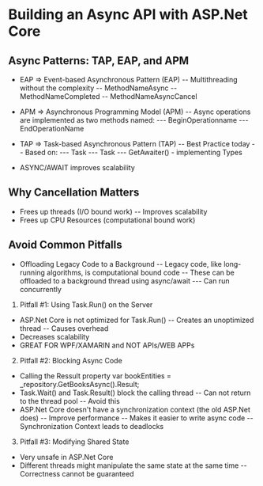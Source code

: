 # Building an Async API with ASP.Net Core

## Async Patterns: TAP, EAP, and APM
- EAP => Event-based Asynchronous Pattern (EAP)
-- Multithreading without the complexity
-- MethodNameAsync
-- MethodNameCompleted
-- MethodNameAsyncCancel

- APM => Asynchronous Programming Model (APM)
-- Async operations are implemented as two methods named:
--- BeginOperationname
--- EndOperationName

- TAP => Task-based Asynchronous Pattern (TAP)
-- Best Practice today
-- Based on:
--- Task
--- Task<T>
--- GetAwaiter() - implementing Types

- ASYNC/AWAIT improves scalability

## Why Cancellation Matters
- Frees up threads (I/O bound work)
-- Improves scalability
- Frees up CPU Resources (computational bound work)

## Avoid Common Pitfalls
- Offloading Legacy Code to a Background
-- Legacy code, like long-running algorithms, is computational bound code
-- These can be offloaded to a background thread using async/await
--- Can run concurrently

1. Pitfall #1: Using Task.Run() on the Server
- ASP.Net Core is not optimized for Task.Run()
-- Creates an unoptimized thread
-- Causes overhead
- Decreases scalability
- GREAT FOR WPF/XAMARIN and NOT APIs/WEB APPs
2. Pitfall #2: Blocking Async Code
- Calling the Ressult property
var bookEntities = _repository.GetBooksAsync().Result;
- Task.Wait() and Task.Result() block the calling thread
-- Can not return to the thread pool
-- Avoid this
- ASP.Net Core doesn't have a synchronization context (the old ASP.Net does)
-- Improve performance
-- Makes it easier to write async code
-- Synchronization Context leads to deadlocks
3. Pitfall #3: Modifying Shared State
- Very unsafe in ASP.Net Core
- Different threads might manipulate the same state at the same time
-- Correctness cannot be guaranteed

